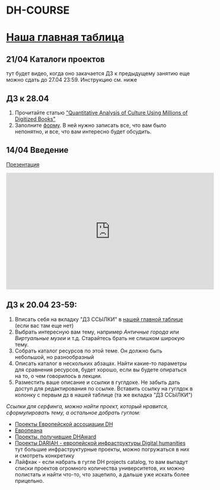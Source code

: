 # DH-COURSE
# [Наша главная таблица](https://docs.google.com/spreadsheets/d/1wDpi9H6oihzBkONEnfCjXnCQejizA4ZSP0hOYuLcQKo/edit#gid=0)

## 21/04 Каталоги проектов
тут будет видео, когда оно закачается
ДЗ к предыдущему занятию еще можно сдать до 27.04 23:59. Инструкцию см. ниже

## ДЗ к 28.04
1. Прочитайте статью ["Quantitative Analysis of Culture
Using Millions of Digitized Books"](https://drive.google.com/file/d/11jA5fBXUa-WBZDQRE-0OajXqbMuaFMea/view?usp=sharing)
2. Заполните [форму](https://forms.gle/AJVPEGUb1C154JeG6). В ней нужно записать все, что вам было непонятно, и все, что вам интересно будет обсудить. 

## 14/04 Введение
[Презентация](https://docs.google.com/presentation/d/1pALWYJ-0LLhY2vmkVJYF9Djv2IE95GJ3HmJjMkFT90E/edit#slide=id.g22df30d2e72_2_49)

<iframe width="560" height="315" src="https://www.youtube.com/embed/ubzxSCRbAWk" title="YouTube video player" frameborder="0" allow="accelerometer; autoplay; clipboard-write; encrypted-media; gyroscope; picture-in-picture; web-share" allowfullscreen></iframe>

## ДЗ к 20.04 23-59: 
1. Вписать себя на вкладку "ДЗ ССЫЛКИ" в [нашей главной таблице](https://docs.google.com/spreadsheets/d/1wDpi9H6oihzBkONEnfCjXnCQejizA4ZSP0hOYuLcQKo/edit#gid=0) (если вас там еще нет)
2. Выбрать интересную вам тему, например *Античные города*  или *Виртуальные музеи* и т.д. Старайтесь брать не слишком широкую тему.
3. Собрать каталог ресурсов по этой теме. Он должно быть небольшой, но разнообразный
4. Описать каталог в нескольких абзацах. Найти какие-то параметры для сравнения ресурсов, будет хорошо, если вы будете опираться на то, о чем говорилось в лекции.
5. Разместить ваше описание и ссылки в гуглдоке. Не забыть дать доступ для редактирования по ссылке. Вставить ссылку на гуглдок в колонку с первым дз в нашей таблице (та же вкладка "ДЗ ССЫЛКИ")

*Ссылки для серфинга, можно найти проект, который нравится, сформулировать тему, а остальное добрать гуглом:*
* [Проекты Европейской ассоциации DH](https://eadh.org/projects)
* [Европеана](https://www.europeana.eu/en)
* [Проекты, получившие DHAward](http://dhawards.org/)
* [Проекты DARIAH - европейской инфраструктуры Digital humanities](https://www.dariah.eu/activities/projects-list/) тут большие инфраструктурные проекты, можно погружаться в них и смотреть конкретику
* Лайфхак - если набрать в гугле DH projects catalog, то вам выпадут списки проектов огромного количества университетов, их можно полистать и найти что-то, что зацепило, а дальше уже искать более прицельно. 
